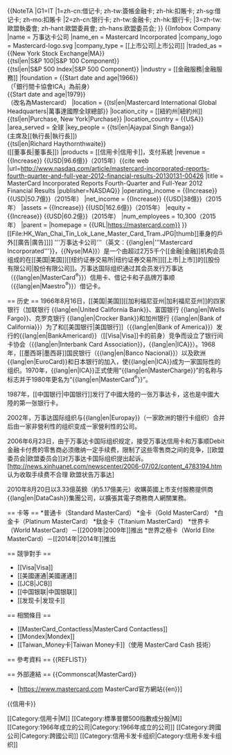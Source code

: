 {{NoteTA
|G1=IT
|1=zh-cn:借记卡; zh-tw:簽帳金融卡; zh-hk:扣賬卡; zh-sg:借记卡;  zh-mo:扣賬卡
|2=zh-cn:银行卡; zh-tw:金融卡; zh-hk:銀行卡;
|3=zh-tw:歐盟執委會; zh-hant:歐盟委員會; zh-hans:欧盟委员会;
}}
{{Infobox Company
|name     = 万事达卡公司
|name_en  = Mastercard Incorporated
|company_logo     = Mastercard-logo.svg
|company_type     = [[上市公司|上市公司]]
|traded_as        = {{New York Stock Exchange|MA}}<br>{{tsl|en|S&P 100|S&P 100 Component}}<br>{{tsl|en|S&P 500 Index|S&P 500 Component}}
|industry         = [[金融服務|金融服務]]
|foundation       = {{Start date and age|1966}}<br>（「銀行間卡協會ICA」為前身）<br>{{Start date and age|1979}}<br>（改名為Mastercard）
|location         = {{tsl|en|Mastercard International Global Headquarters|萬事達國際全球總部}}
|location_city    = [[紐約州|紐約州]]{{tsl|en|Purchase, New York|Purchase}}
|location_country = {{USA}}
|area_served      = 全球
|key_people       = {{tsl|en|Ajaypal Singh Banga}}<br>(主席及[[執行長|執行長]])<br>{{tsl|en|Richard Haythornthwaite}}<br>([[董事長|董事長]])
|products         = [[信用卡|信用卡]]，支付系統
|revenue          = {{Increase}} {{USD|96.6億}}（2015年）<ref name=10K>{{cite web |url=http://www.nasdaq.com/article/mastercard-incorporated-reports-fourth-quarter-and-full-year-2012-financial-results-20130131-00426
|title            = MasterCard Incorporated Reports Fourth-Quarter and Full-Year 2012 Financial Results |publisher=NASDAQ}}</ref>
|operating_income = {{Increase}} {{USD|50.7億}}（2015年）<ref name=10K/>
|net_income       = {{Increase}} {{USD|38億}}（2015年）<ref name=10K/>
|assets           = {{Increase}} {{USD|162.6億}}（2015年）<ref name=10K/>
|equity           = {{Increase}} {{USD|60.2億}}（2015年）<ref name=10K/>
|num_employees    = 10,300（2015年）<ref name=10K/>
|parent           = 
|homepage         = {{URL|https://mastercard.com}}
}}
[[File:HK_Wan_Chai_Tin_Lok_Lane_Master_Card_Tram.JPG|thumb]]車身的戶外[[廣告|廣告]]]]
'''万事达卡公司'''（英文：{{lang|en|'''Mastercard Incorporated'''}}，{{Nyse|MA}}）是一个由超过2万5千个[[金融|金融]]机构会员组成的在[[美国|美国]][[纽约证券交易所|纽约证券交易所]][[上市|上市]]的[[股份有限公司|股份有限公司]]。万事达国际组织通过其会员发行万事达（{{lang|en|MasterCard<sup>®</sup>}}）信用卡、借记卡和子品牌万事顺（{{lang|en|Maestro<sup>®</sup>}}）借记卡。

== 历史 ==
1966年8月16日，[[美国|美国]][[加利福尼亚州|加利福尼亚州]]的四家银行（加联银行 {{lang|en|United California Bank}}、富国银行 {{lang|en|Wells Fargo}}、克罗克银行 {{lang|en|Crocker Bank}}和加州银行 {{lang|en|Bank of California}}）为了和[[美国银行|美国银行]]（{{lang|en|Bank of America}}）发行的{{lang|en|BankAmericard}}（[[Visa|Visa]]卡的前身）竞争而设立了银行间卡协会（{{lang|en|Interbank Card Association}}，{{lang|en|ICA}}）。1968年，[[墨西哥|墨西哥]]国民银行（{{lang|en|Banco Nacional}}）以及欧洲{{lang|en|EuroCard}}和日本银行的加入，使{{lang|en|ICA}}成为一家国际性的组织。1970年，{{lang|en|ICA}}正式使用“{{lang|en|MasterCharge}}”的名称与标志并于1980年更名为“{{lang|en|MasterCard<sup>®</sup>}}”。

1987年，[[中国银行|中国银行]]发行了中國大陸的一张万事达卡，这也是中國大陸的第一张银行卡。

2002年，万事达国际组织与{{lang|en|Europay}}（一家欧洲的银行卡组织）合并后由一家非營利性的组织变成一家營利性的公司。

2006年6月23日，由于万事达卡国际组织规定，接受万事达信用卡和万事顺Debit金融卡付费的零售商必须缴纳一定手续费，限制了这些零售商之间的竞争，[[欧盟委员会|欧盟委员会]]对万事达卡国际组织提出起诉。<ref>[http://news.xinhuanet.com/newscenter/2006-07/02/content_4783194.htm 认为收取手续费不合理 欧盟状告万事达]</ref>

2010年8月20日以3.33億英鎊（約5.17億美元）收購英國上市支付服務提供商{{lang|en|DataCash}}集團公司，以擴張其電子商務商人網關業務。

== 卡等 ==
*普通卡（Standard MasterCard）
*金卡（Gold MasterCard）
*白金卡（Platinum MasterCard）
*鈦金卡（Titanium MasterCard）
*世界卡（World MasterCard）－[[2009年|2009年]]推出
*世界之極卡（World Elite MasterCard）－[[2014年|2014年]]推出

== 競爭對手 ==
* [[Visa|Visa]]
* [[美國運通|美國運通]]
* [[JCB|JCB]]
* [[中国银联|中国银联]]
* [[发现卡|发现卡]]

== 相關條目 ==
* [[MasterCard_Contactless|MasterCard Contactless]]
* [[Mondex|Mondex]]
* [[Taiwan_Money卡|Taiwan Money卡]]（使用 MasterCard Cash 技術）

== 參考資料 ==
{{REFLIST}}

== 外部連結 ==
{{Commonscat|MasterCard}}
* [https://www.mastercard.com MasterCard官方網站{{en}}]

{{信用卡}}

[[Category:信用卡|M]]
[[Category:標準普爾500指數成分股|M]]
[[Category:1966年成立的公司|Category:1966年成立的公司]]
[[Category:跨國公司|Category:跨國公司]]
[[Category:信用卡发卡组织|Category:信用卡发卡组织]]